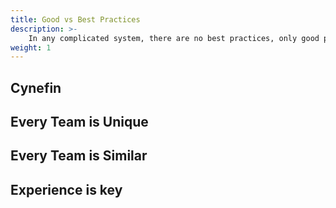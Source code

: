```yaml
---
title: Good vs Best Practices
description: >-
    In any complicated system, there are no best practices, only good practices.
weight: 1
---
```


## Cynefin

## Every Team is Unique

## Every Team is Similar

## Experience is key